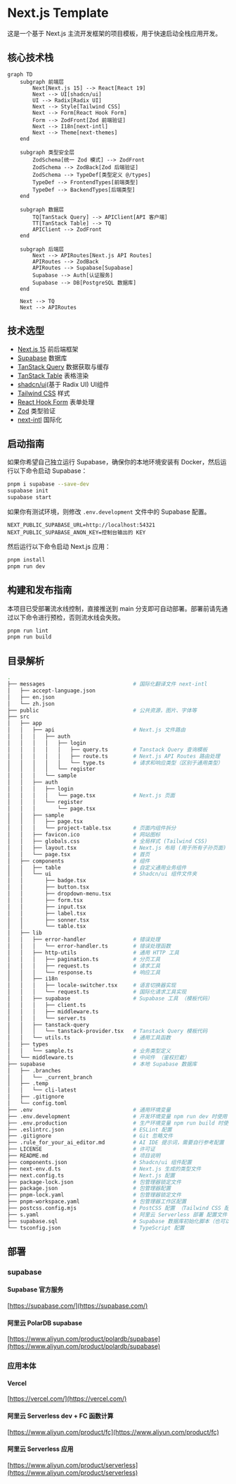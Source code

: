 # Next.js Template

这是一个基于 Next.js 主流开发框架的项目模板，用于快速启动全栈应用开发。

## 核心技术栈

```mermaid
graph TD
    subgraph 前端层
        Next[Next.js 15] --> React[React 19]
        Next --> UI[shadcn/ui]
        UI --> Radix[Radix UI]
        Next --> Style[Tailwind CSS]
        Next --> Form[React Hook Form]
        Form --> ZodFront[Zod 前端验证]
        Next --> I18n[next-intl]
        Next --> Theme[next-themes]
    end
    
    subgraph 类型安全层
        ZodSchema[统一 Zod 模式] --> ZodFront
        ZodSchema --> ZodBack[Zod 后端验证]
        ZodSchema --> TypeDef[类型定义 @/types]
        TypeDef --> FrontendTypes[前端类型]
        TypeDef --> BackendTypes[后端类型]
    end
    
    subgraph 数据层
        TQ[TanStack Query] --> APIClient[API 客户端]
        TT[TanStack Table] --> TQ
        APIClient --> ZodFront
    end
    
    subgraph 后端层
        Next --> APIRoutes[Next.js API Routes]
        APIRoutes --> ZodBack
        APIRoutes --> Supabase[Supabase]
        Supabase --> Auth[认证服务]
        Supabase --> DB[PostgreSQL 数据库]
    end
    
    Next --> TQ
    Next --> APIRoutes
```

## 技术选型

- [Next.js 15](https://nextjs.org/)
  前后端框架
- [Supabase](https://supabase.com/)
  数据库
- [TanStack Query](https://tanstack.com/query/v5/)
  数据获取与缓存
- [TanStack Table](https://tanstack.com/table/v8/)
  表格渲染
- [shadcn/ui](https://ui.shadcn.com/)(基于 Radix UI)
  UI组件
- [Tailwind CSS](https://tailwindcss.com/)
  样式
- [React Hook Form](https://react-hook-form.com/)
  表单处理
- [Zod](https://zod.dev/)
  类型验证
- [next-intl](https://next-intl.dev/)
  国际化

## 启动指南

如果你希望自己独立运行 Supabase，确保你的本地环境安装有 Docker，然后运行以下命令启动 Supabase：

```bash
pnpm i supabase --save-dev
supabase init
supabase start
```

如果你有测试环境，则修改 `.env.development` 文件中的 Supabase 配置。

```env
NEXT_PUBLIC_SUPABASE_URL=http://localhost:54321
NEXT_PUBLIC_SUPABASE_ANON_KEY=控制台输出的 KEY
```

然后运行以下命令启动 Next.js 应用：

```bash
pnpm install
pnpm run dev
```

## 构建和发布指南
本项目已受部署流水线控制，直接推送到 main 分支即可自动部署。部署前请先通过以下命令进行预检，否则流水线会失败。

```bash
pnpm run lint
pnpm run build
```



## 目录解析

```bash
.
├── messages                            # 国际化翻译文件 next-intl
│   ├── accept-language.json
│   ├── en.json
│   └── zh.json
├── public                              # 公共资源，图片、字体等
├── src
│   ├── app
│   │   ├── api                         # Next.js 文件路由
│   │   │   ├── auth
│   │   │   │   ├── login
│   │   │   │   │   ├── query.ts        # Tanstack Query 查询模板
│   │   │   │   │   ├── route.ts        # Next.js API Routes 路由处理
│   │   │   │   │   └── type.ts         # 请求和响应类型（区别于通用类型）
│   │   │   │   └── register
│   │   │   └── sample
│   │   ├── auth          
│   │   │   ├── login
│   │   │   │   └── page.tsx            # Next.js 页面
│   │   │   └── register
│   │   │       └── page.tsx
│   │   ├── sample
│   │   │   ├── page.tsx
│   │   │   └── project-table.tsx       # 页面内组件拆分
│   │   ├── favicon.ico                 # 网站图标
│   │   ├── globals.css                 # 全局样式 (Tailwind CSS)
│   │   ├── layout.tsx                  # Next.js 布局 (用于所有子孙页面) 初始化 Tanstack Query 和 Supabase 客户端
│   │   └── page.tsx                    # 首页
│   ├── components                      # 组件
│   │   ├── table                       # 自定义通用业务组件
│   │   └── ui                          # Shadcn/ui 组件文件夹
│   │       ├── badge.tsx
│   │       ├── button.tsx
│   │       ├── dropdown-menu.tsx
│   │       ├── form.tsx
│   │       ├── input.tsx
│   │       ├── label.tsx
│   │       ├── sonner.tsx
│   │       └── table.tsx
│   ├── lib
│   │   ├── error-handler               # 错误处理
│   │   │   └── error-handler.ts        # 错误处理函数
│   │   ├── http-utils                  # 通用 HTTP 工具
│   │   │   ├── pagination.ts           # 分页工具
│   │   │   ├── request.ts              # 请求工具
│   │   │   └── response.ts             # 响应工具
│   │   ├── i18n
│   │   │   ├── locale-switcher.tsx     # 语言切换器实现
│   │   │   └── request.ts              # 国际化请求工具实现
│   │   ├── supabase                    # Supabase 工具 （模板代码）
│   │   │   ├── client.ts               
│   │   │   ├── middleware.ts      
│   │   │   └── server.ts
│   │   ├── tanstack-query
│   │   │   └── tanstack-provider.tsx   # Tanstack Query 模板代码
│   │   └── utils.ts                    # 通用工具函数
│   ├── types
│   │   └── sample.ts                   # 业务类型定义
│   └── middleware.ts                   # 中间件 （鉴权拦截）
├── supabase                            # 本地 Supabase 数据库
│   ├── .branches
│   │   └── _current_branch
│   ├── .temp
│   │   └── cli-latest
│   ├── .gitignore
│   └── config.toml
├── .env                                # 通用环境变量
├── .env.development                    # 开发环境变量 npm run dev 时使用
├── .env.production                     # 生产环境变量 npm run build 时使用（建议集成至 CI/CD 流水线）
├── .eslintrc.json                      # ESLint 配置
├── .gitignore                          # Git 忽略文件
├── .rule_for_your_ai_editor.md         # AI IDE 提示词，需要自行参考配置
├── LICENSE                             # 许可证
├── README.md                           # 项目说明
├── components.json                     # Shadcn/ui 组件配置
├── next-env.d.ts                       # Next.js 生成的类型文件
├── next.config.ts                      # Next.js 配置
├── package-lock.json                   # 包管理器锁定文件
├── package.json                        # 包管理器配置
├── pnpm-lock.yaml                      # 包管理器锁定文件
├── pnpm-workspace.yaml                 # 包管理器工作区配置
├── postcss.config.mjs                  # PostCSS 配置 （Tailwind CSS 配置）
├── s.yaml                              # 阿里云 Serverless 部署 配置文件
├── supabase.sql                        # Supabase 数据库初始化脚本（也可以自行添加 migration 文件夹）
└── tsconfig.json                       # TypeScript 配置
```

## 部署
### supabase

#### Supabase 官方服务
[https://supabase.com/](https://supabase.com/)
#### 阿里云 PolarDB supabase
[https://www.aliyun.com/product/polardb/supabase](https://www.aliyun.com/product/polardb/supabase)


### 应用本体
#### Vercel
[https://vercel.com/](https://vercel.com/)

#### 阿里云 Serverless dev + FC 函数计算
[https://www.aliyun.com/product/fc](https://www.aliyun.com/product/fc)

#### 阿里云 Serverless 应用
[https://www.aliyun.com/product/serverless](https://www.aliyun.com/product/serverless)
